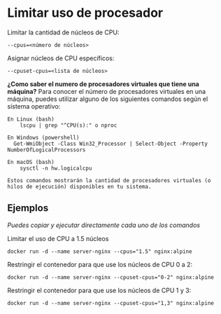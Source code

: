 # Limitar uso de procesador
Limitar la cantidad de núcleos de CPU:
```
--cpus=<número de núcleos>
```

Asignar núcleos de CPU específicos:
```
--cpuset-cpus=<lista de núcleos>
```

**¿Como saber el numero de procesadores virtuales que tiene una máquina?**
Para conocer el número de procesadores virtuales en una máquina, puedes utilizar alguno de los siguientes comandos según el sistema operativo:
	
	En Linux (bash)
		lscpu | grep "^CPU(s):" o nproc
	
	En Windows (powershell)
	  Get-WmiObject -Class Win32_Processor | Select-Object -Property NumberOfLogicalProcessors
	
	En macOS (bash)
		sysctl -n hw.logicalcpu
	
	Estos comandos mostrarán la cantidad de procesadores virtuales (o hilos de ejecución) disponibles en tu sistema.

## Ejemplos
_Puedes copiar y ejecutar directamente cada uno de los comandos_

Limitar el uso de CPU a 1.5 núcleos
```
docker run -d --name server-nginx --cpus="1.5" nginx:alpine
```

Restringir el contenedor para que use los núcleos de CPU 0 a 2:
```
docker run -d --name server-nginx --cpuset-cpus="0-2" nginx:alpine
```

Restringir el contenedor para que use los núcleos de CPU 1 y 3:
```
docker run -d --name server-nginx --cpuset-cpus="1,3" nginx:alpine
```

